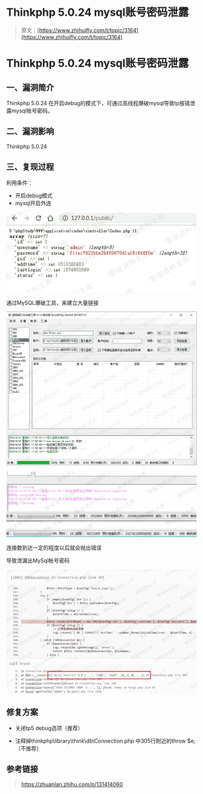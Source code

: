 # Thinkphp 5.0.24 mysql账号密码泄露

> 原文：[https://www.zhihuifly.com/t/topic/3164](https://www.zhihuifly.com/t/topic/3164)

# Thinkphp 5.0.24 mysql账号密码泄露

## 一、漏洞简介

Thinkphp 5.0.24 在开启debug的模式下，可通过高线程爆破mysql导致tp报错泄露mysql账号密码。

## 二、漏洞影响

Thinkphp 5.0.24

## 三、复现过程

利用条件：

*   开启debug模式
*   mysql开启外连

![image](img/a01e3a8404174d4c5e313fc5872aa753.png)

通过MySQL爆破工具，来建立大量链接

![image](img/7a25efb102b9b60e936b6ed5921eca31.png)

![image](img/eb42fe197235bebbb6a04c9d07eacd57.png)

连接数到达一定的程度以后就会抛出错误

导致泄漏出MySql帐号密码

![image](img/ed10d080a07220607d7feef964425163.png)

## 修复方案

*   关闭tp5 debug选项（推荐）

*   注释掉thinkphp\library\think\db\Connection.php 中305行附近的throw $e;（不推荐）

## 参考链接

> https://zhuanlan.zhihu.com/p/131414060